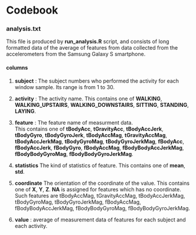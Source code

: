 # Codebook

### analysis.txt
This file is produced by **run_analysis.R** script, and consists of  long formatted data of the average of features from data collected from the accelerometers from the Samsung Galaxy S smartphone.   
    
#### columns
1. **subject** : 
   The subject numbers who performed the activity for each window sample. Its range is from 1 to 30. 
   
2. **activity** :
   The activity name. This contains one of 
   **WALKING**, **WALKING\_UPSTAIRS**, **WALKING\_DOWNSTAIRS**, **SITTING**, **STANDING**, **LAYING**.

3. **feature** :
   The feature name of measurment data.  
   This contains one of 
   **tBodyAcc**,        **tGravityAcc**,      **tBodyAccJerk**,        **tBodyGyro**,    **tBodyGyroJerk**,   **tBodyAccMag**,      **tGravityAccMag**,      **tBodyAccJerkMag**,     **tBodyGyroMag**,    **tBodyGyroJerkMag**, **fBodyAcc**,    **fBodyAccJerk**,     **fBodyGyro**,       **fBodyAccMag**,      **fBodyBodyAccJerkMag**, **fBodyBodyGyroMag**,  **fBodyBodyGyroJerkMag**.

5. **statistics**
   The kind of statistics of feature. This contains one of 
   **mean**,  **std**.

6. **coordinate**
   The orientation of the coordinate of the value. This contains one of 
   **X**,  **Y**,  **Z**.
   **NA** is assigned for features which has no coordinate. Such features are   tBodyAccMag,         tGravityAccMag,      tBodyAccJerkMag,     tBodyGyroMag,       tBodyGyroJerkMag,    fBodyAccMag,         fBodyBodyAccJerkMag, fBodyBodyGyroMag,   fBodyBodyGyroJerkMag.

6. **value** : average of measurement data of features for each subject and each activity.


